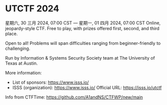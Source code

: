 # UTCTF 2024
星期六, 30 三月 2024, 07:00 CST — 星期一, 01 四月 2024, 07:00 CST
Online, jeopardy-style CTF. Free to play, with prizes offered first, second, and third place.

Open to all! Problems will span difficulties ranging from beginner-friendly to challenging.

Run by Information & Systems Security Society team at The University of Texas at Austin.

More information:
- List of sponsors: https://www.isss.io/
- ISSS (organization): https://www.isss.io/
Official URL: https://isss.io/utctf

Info from CTFTime: https://github.com/A1andNS/CTFWP/new/main
